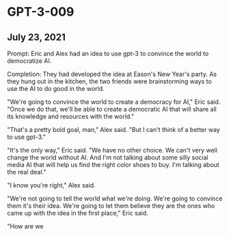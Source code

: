 # GPT-3-009
## July 23, 2021

Prompt: Eric and Alex had an idea to use gpt-3 to convince the world to democratize AI.

Completion: They had developed the idea at Eason's New Year's party. As they hung out in the kitchen, the two friends were brainstorming ways to use the AI to do good in the world.

"We're going to convince the world to create a democracy for AI," Eric said. "Once we do that, we'll be able to create a democratic AI that will share all its knowledge and resources with the world."

"That's a pretty bold goal, man," Alex said. "But I can't think of a better way to use gpt-3."

"It's the only way," Eric said. "We have no other choice. We can't very well change the world without AI. And I'm not talking about some silly social media AI that will help us find the right color shoes to buy. I'm talking about the real deal."

"I know you're right," Alex said.

"We're not going to tell the world what we're doing. We're going to convince them it's their idea. We're going to let them believe they are the ones who came up with the idea in the first place," Eric said.

"How are we